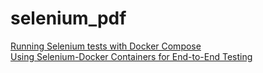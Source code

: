 # selenium_pdf  

[Running Selenium tests with Docker Compose](https://medium.com/@zvisno/running-selenium-tests-with-docker-a484186cd3d)  
[Using Selenium-Docker Containers for End-to-End Testing](https://robotninja.com/blog/introduction-using-selenium-docker-containers-end-end-testing/)
